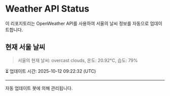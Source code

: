 
# Weather API Status

이 리포지토리는 OpenWeather API를 사용하여 서울의 날씨 정보를 자동으로 업데이트합니다.

## 현재 서울 날씨
> 서울의 현재 날씨: overcast clouds, 온도: 20.92°C, 습도: 79%

⏳ 업데이트 시간: 2025-10-12 09:22:32 (UTC)

---
자동 업데이트 봇에 의해 관리됩니다.
